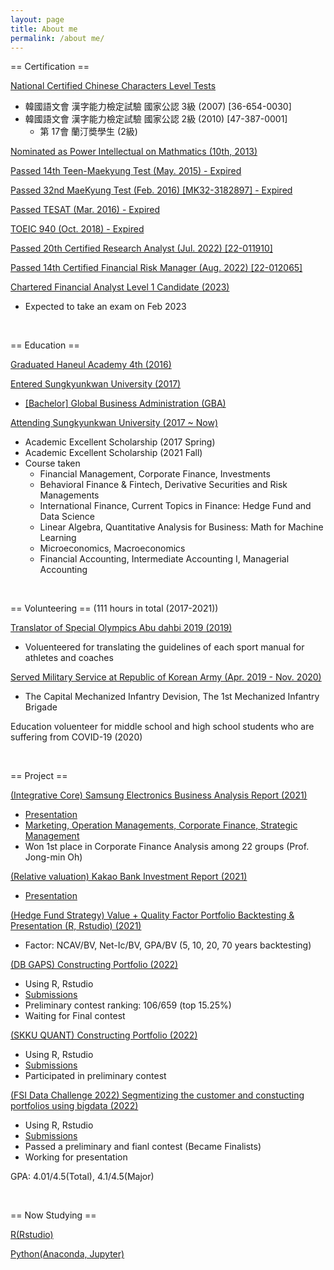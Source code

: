 ```yaml
---
layout: page
title: About me
permalink: /about me/
---
```



== Certification ==

[National Certified Chinese Characters Level Tests](https://www.hanja.re.kr/)
  - 韓國語文會 漢字能力檢定試驗 國家公認 3級 (2007) [36-654-0030]
  - 韓國語文會 漢字能力檢定試驗 國家公認 2級 (2010) [47-387-0001]
    - 第 17會 蘭汀奬學生 (2級)

[Nominated as Power Intellectual on Mathmatics (10th, 2013)](https://kin.naver.com/profile/index.naver?u=SFYWO6QJg73UnGImd%2Fhl%2F%2Bw7qNk2f9qn6NSbKRv0GN4%3D)

[Passed 14th Teen-Maekyung Test (May. 2015) - Expired](https://exam.mk.co.kr/)

[Passed 32nd MaeKyung Test (Feb. 2016) [MK32-3182897] - Expired](https://exam.mk.co.kr/)

[Passed TESAT (Mar. 2016) - Expired](http://www.tesat.or.kr/)

[TOEIC 940 (Oct. 2018) - Expired](https://www.toeic.co.kr/)

[Passed 20th Certified Research Analyst (Jul. 2022) [22-011910]](https://license.kofia.or.kr/)

[Passed 14th Certified Financial Risk Manager (Aug. 2022) [22-012065]](https://license.kofia.or.kr/)

[Chartered Financial Analyst Level 1 Candidate (2023)](https://www.cfainstitute.org/?frmLogin=1)
  - Expected to take an exam on Feb 2023

&nbsp;

== Education ==

[Graduated Haneul Academy 4th (2016)](http://haneul.hs.kr/)

[Entered Sungkyunkwan University (2017)](https://www.skku.edu/skku/index.do)
  - [[Bachelor] Global Business Administration (GBA)](https://globalbiz.skku.edu/gba/index.do)

[Attending Sungkyunkwan University (2017 ~ Now)](https://www.skku.edu/skku/index.do)
  - Academic Excellent Scholarship (2017 Spring)
  - Academic Excellent Scholarship (2021 Fall)
  - Course taken
    - Financial Management, Corporate Finance, Investments
    - Behavioral Finance & Fintech, Derivative Securities and Risk Managements
    - International Finance, Current Topics in Finance: Hedge Fund and Data Science
    - Linear Algebra, Quantitative Analysis for Business: Math for Machine Learning
    - Microeconomics, Macroeconomics
    - Financial Accounting, Intermediate Accounting I, Managerial Accounting

&nbsp;

== Volunteering == (111 hours in total (2017-2021))

[Translator of Special Olympics Abu dahbi 2019 (2019)](https://www.abudhabi2019.org/)
  - Voluenteered for translating the guidelines of each sport manual for athletes and coaches

[Served Military Service at Republic of Korean Army (Apr. 2019 - Nov. 2020)](https://ko.wikipedia.org/wiki/%EC%88%98%EB%8F%84%EA%B8%B0%EA%B3%84%ED%99%94%EB%B3%B4%EB%B3%91%EC%82%AC%EB%8B%A8)
  - The Capital Mechanized Infantry Devision, The 1st Mechanized Infantry Brigade

Education voluenteer for middle school and high school students who are suffering from COVID-19 (2020)

&nbsp;

== Project ==

[(Integrative Core) Samsung Electronics Business Analysis Report (2021)](https://drive.google.com/drive/u/0/folders/19zeUHOzvNOISdvsLMdS434SoXj4rX0VE)
  - [Presentation](https://www.youtube.com/watch?v=nhrtQ1xjOwE)
  - [Marketing, Operation Managements, Corporate Finance, Strategic Management](https://drive.google.com/drive/u/0/folders/10feEOF8-VsTsIQiJUbDFuNO35d6eDvgF)
  - Won 1st place in Corporate Finance Analysis among 22 groups (Prof. Jong-min Oh)

[(Relative valuation) Kakao Bank Investment Report (2021)](https://drive.google.com/drive/u/0/folders/1O006oz5F_EOWeHdeWF4KecSSBMoK2oFD)
  - [Presentation](https://www.youtube.com/watch?v=kCV5_G1Vxtc&t=312s)

[(Hedge Fund Strategy) Value + Quality Factor Portfolio Backtesting & Presentation (R, Rstudio) (2021)](https://drive.google.com/drive/folders/14Z-Hm9qNJoXK75Q2n1eGCQvT5DNJ-suw?usp=sharing)
  - Factor: NCAV/BV, Net-Ic/BV, GPA/BV (5, 10, 20, 70 years backtesting)

[(DB GAPS) Constructing Portfolio (2022)](https://gaps.dbfoundation.or.kr/)
  - Using R, Rstudio
  - [Submissions](https://drive.google.com/drive/u/0/folders/11TYBuM-2Ux8GH6Aemz3ZLDWSqBbE_LMH)
  - Preliminary contest ranking: 106/659 (top 15.25%)
  - Waiting for Final contest

[(SKKU QUANT) Constructing Portfolio (2022)](https://sites.google.com/view/skku-sp-rootn-global-quant-inv/%ED%99%88)
  - Using R, Rstudio
  - [Submissions](https://drive.google.com/drive/folders/1eAnqaoQdaUHuADCjw___wUoOmjpRDFp9)
  - Participated in preliminary contest

[(FSI Data Challenge 2022) Segmentizing the customer and constucting portfolios using bigdata (2022)](https://www.datachallenge2022.com/)
  - Using R, Rstudio
  - [Submissions](https://drive.google.com/drive/u/0/folders/1XfwEQlRH6Tqhq2q4b8AxKOE4SW-CJV9I)
  - Passed a preliminary and fianl contest (Became Finalists)
  - Working for presentation

GPA: 4.01/4.5(Total), 4.1/4.5(Major)

&nbsp;

== Now Studying ==

[R(Rstudio)](https://www.rstudio.com/)

[Python(Anaconda, Jupyter)](https://www.python.org/)

